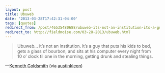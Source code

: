 ```yaml
---
layout: post 
title: Ubuweb
date: '2013-03-28T17:42:31-04:00' 
tags: [quotes] 
redirect_from: /post/46535480688/ubuweb-its-not-an-institution-its-a-guy-that/
redirect_to: http://fieldnoise.com/03-28-2013/ubuweb.html
---
```


> Ubuweb… it’s not an institution. It’s a guy that puts his kids to bed, gets a glass of bourbon, and sits at his computer every night from 10 o’ clock til one in the morning, getting drunk and stealing things.

—[Kenneth Goldsmith](http://www.livestream.com/momatalks/video?clipId=pla_6580e2d0-8645-4a5c-8d2e-729a7b07dec2&utm_source=lslibrary&utm_medium=ui-thumb) (via [austinkleon](http://tumblr.austinkleon.com/))

